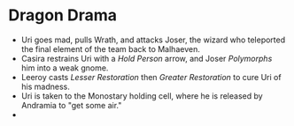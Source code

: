 <!-- TITLE: 2020 04 25 -->
<!-- SUBTITLE: A quick summary of 2020 04 25 -->

# Dragon Drama
- Uri goes mad, pulls Wrath, and attacks Joser, the wizard who teleported the final element of the team back to Malhaeven.
- Casira restrains Uri with a *Hold Person* arrow, and Joser *Polymorphs* him into a weak gnome.
- Leeroy casts *Lesser Restoration* then *Greater Restoration*  to cure Uri of his madness.
- Uri is taken to the Monostary holding cell, where he is released by Andramia to "get some air."
- 